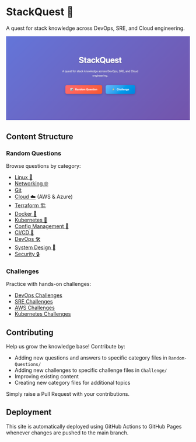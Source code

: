 # StackQuest 🚀

A quest for stack knowledge across DevOps, SRE, and Cloud engineering.

![StackQuest Interface](page.png)

## Content Structure

### Random Questions
Browse questions by category:
- [Linux 🐧](Random-Questions/linux.md)
- [Networking 🌐](Random-Questions/networking.md)
- [Git](Random-Questions/git.md)
- [Cloud ☁️](Random-Questions/aws.md) (AWS & Azure)
- [Terraform 🏗️](Random-Questions/terraform.md)
- [Docker 🐳](Random-Questions/docker.md)
- [Kubernetes 🎻](Random-Questions/kubernetes.md)
- [Config Management 🔧](Random-Questions/config-management.md)
- [CI/CD 🔄](Random-Questions/cicd.md)
- [DevOps 🛠️](Random-Questions/devops.md)
- [System Design 🍥](Random-Questions/system-design.md)
- [Security 🔒](Random-Questions/security.md)

### Challenges
Practice with hands-on challenges:
- [DevOps Challenges](Challenge/devops-challenges.md)
- [SRE Challenges](Challenge/SRE-challenge.md)
- [AWS Challenges](Challenge/aws-challenge.md)
- [Kubernetes Challenges](Challenge/kubernetes-challenge.md)

## Contributing

Help us grow the knowledge base! Contribute by:
- Adding new questions and answers to specific category files in `Random-Questions/`
- Adding new challenges to specific challenge files in `Challenge/`
- Improving existing content
- Creating new category files for additional topics

Simply raise a Pull Request with your contributions.

## Deployment

This site is automatically deployed using GitHub Actions to GitHub Pages whenever changes are pushed to the main branch.
